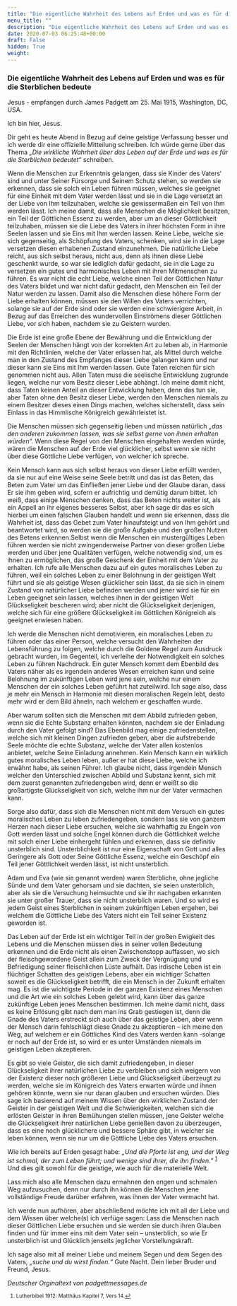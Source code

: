 ```yaml
---
title: "Die eigentliche Wahrheit des Lebens auf Erden und was es für die Sterblichen bedeute"
menu_title: ""
description: "Die eigentliche Wahrheit des Lebens auf Erden und was es für die Sterblichen bedeute"
date: 2020-07-03 06:25:48+00:00
draft: False
hidden: True
weight:
---
```

### Die eigentliche Wahrheit des Lebens auf Erden und was es für die Sterblichen bedeute

Jesus - empfangen durch James Padgett am 25. Mai 1915, Washington, DC, USA.

Ich bin hier, Jesus.

Dir geht es heute Abend in Bezug auf deine geistige Verfassung besser und ich werde dir eine offizielle Mitteilung schreiben. Ich würde gerne über das Thema *„Die wirkliche Wahrheit über das Leben auf der Erde und was es für die Sterblichen bedeutet“* schreiben.

Wenn die Menschen zur Erkenntnis gelangen, dass sie Kinder des Vaters‘ sind und unter Seiner Fürsorge und Seinem Schutz stehen, so werden sie erkennen, dass sie solch ein Leben führen müssen, welches sie geeignet für eine Einheit mit dem Vater werden lässt und sie in die Lage versetzt an der Liebe von Ihm teilzuhaben, welche sie gewissermaßen ein Teil von Ihm werden lässt. Ich meine damit, dass alle Menschen die Möglichkeit besitzen, ein Teil der Göttlichen Essenz zu werden, aber um an dieser Göttlichkeit teilzuhaben, müssen sie die Liebe des Vaters in ihrer höchsten Form in ihre Seelen lassen und sie Eins mit Ihm werden lassen. Keine Liebe, welche sie sich gegenseitig, als Schöpfung des Vaters, schenken, wird sie in die Lage versetzen diesen erhabenen Zustand einzunehmen. Die natürliche Liebe reicht, aus sich selbst heraus, nicht aus, denn als ihnen diese Liebe geschenkt wurde, so war sie lediglich dafür gedacht, sie in die Lage zu versetzen ein gutes und harmonisches Leben mit ihren Mitmenschen zu führen. Es war nicht die echt Liebe, welche einen Teil der Göttlichen Natur des Vaters bildet und war nicht dafür gedacht, den Menschen ein Teil der Natur werden zu lassen. Damit also die Menschen diese höhere Form der Liebe erhalten können, müssen sie den Willen des Vaters verrichten, solange sie auf der Erde sind oder sie werden eine schwierigere Arbeit, in Bezug auf das Erreichen des wundervollen Einströmens dieser Göttlichen Liebe, vor sich haben, nachdem sie zu Geistern wurden.

Die Erde ist eine große Ebene der Bewährung und die Entwicklung der Seelen der Menschen hängt von der korrekten Art zu leben ab, in Harmonie mit den Richtlinien, welche der Vater erlassen hat, als Mittel durch welche man in den Zustand des Empfanges dieser Liebe gelangen kann und nur dieser kann sie Eins mit Ihm werden lassen. Gute Taten reichen für sich genommen nicht aus. Allen Taten muss die seelische Entwicklung zugrunde liegen, welche nur vom Besitz dieser Liebe abhängt. Ich meine damit nicht, dass Taten keinen Anteil an dieser Entwicklung haben, denn das tun sie, aber Taten ohne den Besitz dieser Liebe, werden den Menschen niemals zu einem Besitzer dieses einen Dings machen, welches sicherstellt, dass sein Einlass in das Himmlische Königreich gewährleistet ist.

Die Menschen müssen sich gegenseitig lieben und müssen natürlich *„das den anderen zukommen lassen, was sie selbst gerne von ihnen erhalten würden“.* Wenn diese Regel von den Menschen eingehalten werden würde, wären die Menschen auf der Erde viel glücklicher, selbst wenn sie nicht über diese Göttliche Liebe verfügen, von welcher ich spreche.

Kein Mensch kann aus sich selbst heraus von dieser Liebe erfüllt werden, da sie nur auf eine Weise seine Seele betritt und das ist das Beten, das Beten zum Vater um das Einfließen jener Liebe und der Glaube daran, dass Er sie ihm geben wird, sofern er aufrichtig und demütig darum bittet. Ich weiß, dass einige Menschen denken, dass das Beten nichts weiter ist, als ein Appell an ihr eigenes besseres Selbst, aber ich sage dir das es sich hierbei um einen falschen Glauben handelt und wenn sie erkennen, dass die Wahrheit ist, dass das Gebet zum Vater hinaufsteigt und von Ihm gehört und beantwortet wird, so werden sie die große Aufgabe und den großen Nutzen des Betens erkennen.Selbst wenn die Menschen ein mustergültiges Leben führen werden sie nicht zwingenderweise Partner von dieser großen Liebe werden und über jene Qualitäten verfügen, welche notwendig sind, um es ihnen zu ermöglichen, das große Geschenk der Einheit mit dem Vater zu erhalten. Ich rufe alle Menschen dazu auf ein gutes moralisches Leben zu führen, weil ein solches Leben zu einer Belohnung in der geistigen Welt führt und sie als geistige Wesen glücklicher sein lässt, da sie sich in einem Zustand von natürlicher Liebe befinden werden und jener wird sie für ein Leben geeignet sein lassen, welches ihnen in der geistigen Welt Glückseligkeit bescheren wird; aber nicht die Glückseligkeit derjenigen, welche sich für eine größere Glückseligkeit im Göttlichen Königreich als geeignet erwiesen haben.

Ich werde die Menschen nicht demotivieren, ein moralisches Leben zu führen oder das einer Person, welche versucht den Wahrheiten der Lebensführung zu folgen, welche durch die Goldene Regel zum Ausdruck gebracht wurden, im Gegenteil, ich verleihe der Notwendigkeit ein solches Leben zu führen Nachdruck. Ein guter Mensch kommt dem Ebenbild des Vaters näher als es irgendein anderes Wesen erreichen kann und seine Belohnung im zukünftigen Leben wird jene sein, welche nur einem Menschen der ein solches Leben geführt hat zuteilwird. Ich sage also, dass je mehr ein Mensch in Harmonie mit diesen moralischen Regeln lebt, desto mehr wird er dem Bild ähneln, nach welchem er geschaffen wurde.

Aber warum sollten sich die Menschen mit dem Abbild zufrieden geben, wenn sie die Echte Substanz erhalten könnten, nachdem sie der Einladung durch den Vater gefolgt sind? Das Ebenbild mag einige zufriedenstellen, welche sich mit kleinen Dingen zufrieden geben, aber die aufstrebende Seele möchte die echte Substanz, welche der Vater allen kostenlos anbietet, welche Seine Einladung annehmen. Kein Mensch kann ein wirklich gutes moralisches Leben leben, außer er hat diese Liebe, welche ich erwähnt habe, als seinen Führer. Ich glaube nicht, dass irgendein Mensch welcher den Unterschied zwischen Abbild und Substanz kennt, sich mit dem zuerst genannten zufriedengeben wird, denn er weißt so die großartigste Glückseligkeit von sich, welche ihm nur der Vater vermachen kann.

Sorge also dafür, dass sich die Menschen nicht mit dem Versuch ein gutes moralisches Leben zu leben zufriedengeben, sondern lass sie von ganzem Herzen nach dieser Liebe ersuchen, welche sie wahrhaftig zu Engeln von Gott werden lässt und solche Engel können durch die Göttlichkeit welche mit solch einer Liebe einhergeht fühlen und erkennen, dass sie definitiv unsterblich sind. Unsterblichkeit ist nur eine Eigenschaft von Gott und alles Geringere als Gott oder Seine Göttliche Essenz, welche ein Geschöpf ein Teil jener Göttlichkeit werden lässt, ist nicht unsterblich.

Adam und Eva (wie sie genannt werden) waren Sterbliche, ohne jegliche Sünde und dem Vater gehorsam und sie dachten, sie seien unsterblich, aber als sie die Versuchung heimsuchte und sie ihr nachgaben erkannten sie unter großer Trauer, dass sie nicht unsterblich waren. Und so wird es jedem Geist eines Sterblichen in seinem zukünftigen Leben ergehen, bei welchem die Göttliche Liebe des Vaters nicht ein Teil seiner Existenz geworden ist.

Das Leben auf der Erde ist ein wichtiger Teil in der großen Ewigkeit des Lebens und die Menschen müssen dies in seiner vollen Bedeutung erkennen und die Erde nicht als einen Zwischenstopp auffassen, wo sich der fleischgewordene Geist allein zum Zweck der Vergnügung und Befriedigung seiner fleischlichen Lüste aufhält. Das irdische Leben ist ein flüchtiger Schatten des geistigen Lebens, aber ein wichtiger Schatten soweit es die Glückseligkeit betrifft, die ein Mensch in der Zukunft erhalten mag. Es ist die wichtigste Periode in der ganzen Existenz eines Menschen und die Art wie ein solches Leben gelebt wird, kann über das ganze zukünftige Leben jenes Menschen bestimmen. Ich meine damit nicht, dass es keine Erlösung gibt nach dem man ins Grab gestiegen ist, denn die Gnade des Vaters erstreckt sich auch über das geistige Leben, aber wenn der Mensch darin fehlschlägt diese Gnade zu akzeptieren – ich meine den Weg, auf welchem er ein Göttliches Kind des Vaters werden kann -solange er noch auf der Erde ist, so wird er es unter Umständen niemals im geistigen Leben akzeptieren.

Es gibt so viele Geister, die sich damit zufriedengeben, in dieser Glückseligkeit ihrer natürlichen Liebe zu verbleiben und sich weigern von der Existenz dieser noch größeren Liebe und Glückseligkeit überzeugt zu werden, welche sie im Königreich des Vaters erwarten würde und ihnen gehören könnte, wenn sie nur daran glauben und ersuchen würden. Dies sage ich basierend auf meinem Wissen über den wirklichen Zustand der Geister in der geistigen Welt und die Schwierigkeiten, welchen sich die erlösten Geister in ihren Bemühungen stellen müssen, jene Geister welche die Glückseligkeit ihrer natürlichen Liebe genießen davon zu überzeugen, dass es eine noch glücklichere und bessere Sphäre gibt, in welcher sie leben können, wenn sie nur um die Göttliche Liebe des Vaters ersuchen.

Wie ich bereits auf Erden gesagt habe: *„Und die Pforte ist eng, und der Weg ist schmal, der zum Leben führt; und wenige sind ihrer, die ihn finden.”* <sup id="a1">[1](#f1)</sup> Und dies gilt sowohl für die geistige, wie auch für die materielle Welt.  

Lass mich also alle Menschen dazu ermahnen den engen und schmalen Weg aufzusuchen, denn nur durch ihn können die Menschen jene vollständige Freude darüber erfahren, was ihnen der Vater vermacht hat.

Ich werde nun aufhören, aber abschließend möchte ich mit all der Liebe und dem Wissen über welche(s) ich verfüge sagen: Lass die Menschen nach dieser Göttlichen Liebe ersuchen und sie werden sie durch ihren Glauben finden und für immer eins mit dem Vater sein – unsterblich, so wie Er unsterblich ist und Glücklich jenseits jeglicher Vorstellungskraft.

Ich sage also mit all meiner Liebe und meinem Segen und dem Segen des Vaters, *„suche und du wirst finden.“* Gute Nacht. Dein lieber Bruder und Freund, Jesus.

*Deutscher Orginaltext von padgettmessages.de*
<small>

1. <large id="f1">  Lutherbibel 1912: Matthäus Kapitel 7, Vers 14.[↩](#a1)
